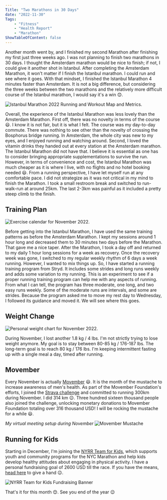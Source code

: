 ```yaml
---
Title: "Two Marathons in 30 Days"
date: "2022-11-30" 
Tags: 
    - "Fitness"
    - "Health Report"
    - "Marathon"
ShowTableOfContent: false
---
```


Another month went by, and I finished my second Marathon after finishing my first just three weeks ago. I was not planning to finish two marathons in 30 days. I thought the Amsterdam marathon would be nice to finish; if not, I could give it another shot in Istanbul. After completing the Amsterdam Marathon, it won't matter if I finish the Istanbul marathon. I could run and see where it goes. With that mindset, I finished the Istanbul Marathon 4 minutes faster than Amsterdam. It is not a big difference, but considering the three weeks between the two marathons and the relatively more difficult course of the Istanbul marathon, I would say it's a win 😊. 

![Istanbul Marathon 2022 Running and Workout Map and Metrics.](/media/2022/2022-12-01-istanbul-marathon-resport.png)

Overall, the experience of the Istanbul Marathon was less lovely than the Amsterdam Marathon. First off, there was no novelty in terms of the course 😃. I know it is not fair, but it is what I felt. The course was my day-to-day commute. There was nothing to see other than the novelty of crossing the Bosphorus bridge running. In Amsterdam, the whole city was new to my eyes, and I enjoyed running and watching around. Second, I loved the vitamin drinks they handed out at every station at the Amsterdam marathon. The Istanbul Marathon did not have that. I believe it is essential as one has to consider bringing appropriate supplementations to survive the run. However, in terms of convenience and cost, the Istanbul Marathon was much cheaper as it is where I live, with no flights and no hotel booking needed 😃.
From a running perspective, I have let myself run at any comfortable pace. I did not strategize as it was not critical in my mind to finish the Marathon. I took a small restroom break and switched to run-walk-run at around 25km. The last 2-3km was painful as it included a pretty steep climb to the finish. 

## Training Plan

![Exercise calendar for November 2022.](/media/2022/2022-12-01-Exercise-Calendar.png)

Before getting into the Istanbul Marathon, I have used the same training patterns as before the Amsterdam Marathon. I kept my sessions around 1 hour long and decreased them to 30 minutes two days before the Marathon. That gave me a nice taper. 
After the Marathon, I took a day off and returned to my daily 1 hour long sessions for a week as recovery. Once the recovery week was gone, I switched to my regular weekly rhythm of 6 days a week running. However, I wanted to mix things up. So, I have started a running training program from Stryd. It includes some strides and long runs weekly and adds some variation to my running. This is an experiment to see if a proper running training program can help me with any aspects of running. From what I can tell, the program has three moderate, one long, and two easy runs weekly. Some of the moderate runs are intervals, and some are strides. Because the program asked me to move my rest day to Wednesday, I followed its guidance and moved it. We will see where this goes. 

## Weight Change

![Personal weight chart for November 2022.](/media/2022/2022-12-01-Weight-Chart.png)

During November, I lost another 1.8 kg / 4 lbs. I'm not strictly trying to lose weight anymore. My goal is to stay between 80-85 kg / 176-187 lbs. The long-term goal is to reach 80 kg /  176 lbs. I'm keeping intermittent fasting up with a single meal a day, timed after running. 

## Movember

Every November is actually [Movember](https://movember.com/) 😃. It is the month of the mustache to increase awareness of men's health. As part of the Movember Foundation's efforts, I joined the [Strava challenge](https://www.strava.com/challenges/3474) and committed to running 300km during November. I did 314 km 😉. Three hundred sixteen thousand people also joined the challenge, unlocking monetary donations to Movember Foundation totaling over 316 thousand USD! I will be rocking the mustache for a while 😃.

*My virtual meeting setup during November*
![Movember Mustache](/media/2022/2022-12-01-Movember.png)

## Running for Kids

Starting in December, I'm joining the [NYRR Team for Kids](https://runwithtfk.org/Profile/PublicPage/100491/58200), which supports youth and community programs for the NYC Marathon and help kids develop healthy attitudes about engaging in physical activity. I have a personal fundraising goal of 2600 USD till the race. If you have the means, [head here](https://runwithtfk.org/Profile/PublicPage/100491/58200) to give a hand 😉. 

![NYRR Team for Kids Fundraising Banner](/media/2022/2022-12-01-nyrr.png)

That's it for this month 😊. See you end of the year 😉